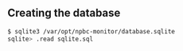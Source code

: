 ## Creating the database

```bash
$ sqlite3 /var/opt/npbc-monitor/database.sqlite
sqlite> .read sqlite.sql
```
